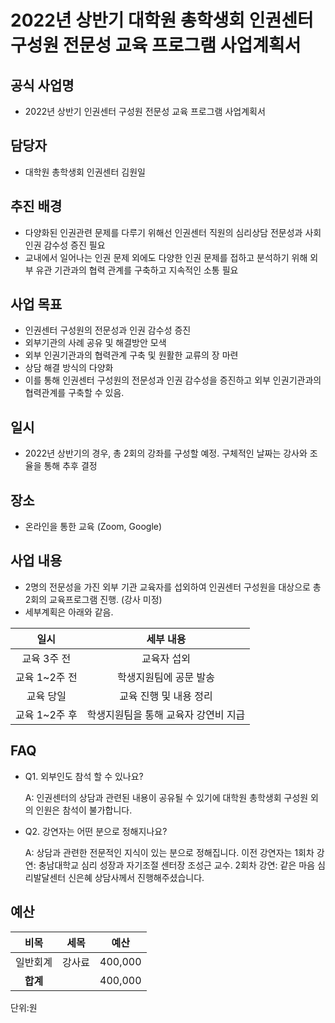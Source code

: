 2022년 상반기 대학원 총학생회 인권센터 구성원 전문성 교육 프로그램 사업계획서
===

## 공식 사업명
- 2022년 상반기 인권센터 구성원 전문성 교육 프로그램 사업계획서

## 담당자
- 대학원 총학생회 인권센터 김원일

## 추진 배경
- 다양화된 인권관련 문제를 다루기 위해선 인권센터 직원의 심리상담 전문성과 사회 인권 감수성 증진 필요 
- 교내에서 일어나는 인권 문제 외에도 다양한 인권 문제를 접하고 분석하기 위해 외부 유관 기관과의 협력 관계를 구축하고 지속적인 소통 필요


## 사업 목표
-  인권센터 구성원의 전문성과 인권 감수성 증진 
-  외부기관의 사례 공유 및 해결방안 모색  
-  외부 인권기관과의 협력관계 구축 및 원활한 교류의 장 마련
-  상담 해결 방식의 다양화
- 이를 통해 인권센터 구성원의 전문성과 인권 감수성을 증진하고 외부 인권기관과의 협력관계를 구축할 수 있음.

## 일시
- 2022년 상반기의 경우, 총 2회의 강좌를 구성할 예정. 구체적인 날짜는 강사와 조율을 통해 추후 결정

## 장소
- 온라인을 통한 교육 (Zoom, Google)

## 사업 내용
- 2명의 전문성을 가진 외부 기관 교육자를 섭외하여 인권센터 구성원을 대상으로 총 2회의 교육프로그램 진행. (강사 미정) 
- 세부계획은 아래와 같음.

|  **일시** |   **세부 내용**   | 
|:----------:|:------------:|
|교육 3주 전  | 교육자 섭외 |
|     교육 1~2주 전       | 학생지원팀에 공문 발송             |   
|      교육 당일      |        교육 진행 및 내용 정리     |    
|       교육 1~2주 후     |     학생지원팀을 통해 교육자 강연비 지급         |     



## FAQ
- Q1. 외부인도 참석 할 수 있나요?

	A: 인권센터의 상담과 관련된 내용이 공유될 수 있기에 대학원 총학생회 구성원 외의 인원은 참석이 불가합니다. 

- Q2. 강연자는 어떤 분으로 정해지나요? 

	A: 상담과 관련한 전문적인 지식이 있는 분으로 정해집니다. 이전 강연자는 1회차 강연: 충남대학교 심리 성장과 자기조절 센터장 조성근 교수. 2회차 강연: 같은 마음 심리발달센터 신은혜 상담사께서 진행해주셨습니다.


## 예산

|  **비목** |   **세목**   | **예산** |
|:----------:|:------------:|:--------:|
|일반회계  | 강사료 | 400,000 |
|   **합계**  |              |    400,000    |

단위:원
